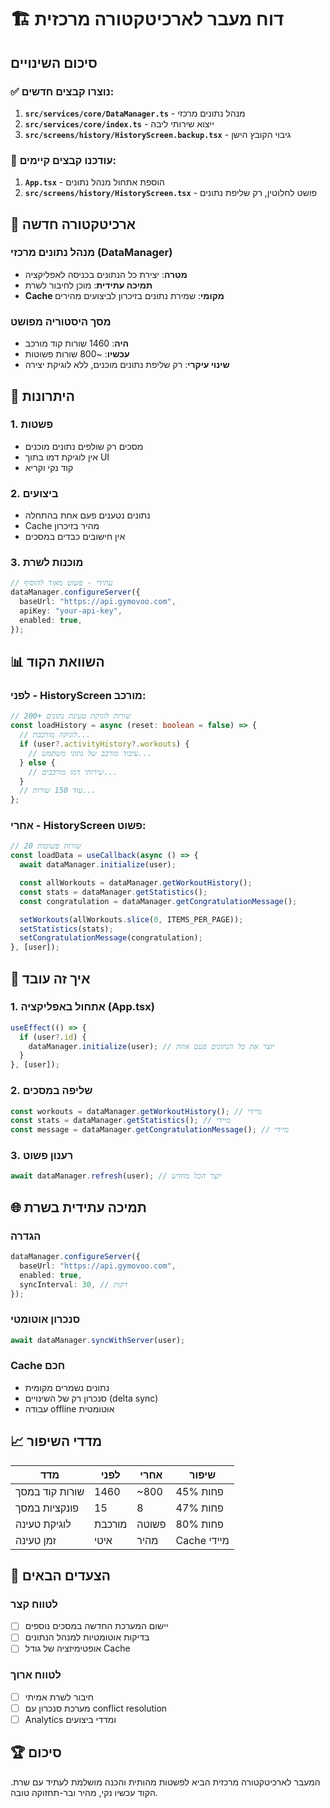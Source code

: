 # 🏗️ דוח מעבר לארכיטקטורה מרכזית

## סיכום השינויים

### ✅ נוצרו קבצים חדשים:

1. **`src/services/core/DataManager.ts`** - מנהל נתונים מרכזי
2. **`src/services/core/index.ts`** - ייצוא שירותי ליבה
3. **`src/screens/history/HistoryScreen.backup.tsx`** - גיבוי הקובץ הישן

### 🔄 עודכנו קבצים קיימים:

1. **`App.tsx`** - הוספת אתחול מנהל נתונים
2. **`src/screens/history/HistoryScreen.tsx`** - פושט לחלוטין, רק שליפת נתונים

## 🎯 ארכיטקטורה חדשה

### מנהל נתונים מרכזי (DataManager)

- **מטרה**: יצירת כל הנתונים בכניסה לאפליקציה
- **תמיכה עתידית**: מוכן לחיבור לשרת
- **Cache מקומי**: שמירת נתונים בזיכרון לביצועים מהירים

### מסך היסטוריה מפושט

- **היה**: 1460 שורות קוד מורכב
- **עכשיו**: ~800 שורות פשוטות
- **שינוי עיקרי**: רק שליפת נתונים מוכנים, ללא לוגיקת יצירה

## 🚀 היתרונות

### 1. פשטות

- מסכים רק שולפים נתונים מוכנים
- אין לוגיקת דמו בתוך UI
- קוד נקי וקריא

### 2. ביצועים

- נתונים נטענים פעם אחת בהתחלה
- Cache מהיר בזיכרון
- אין חישובים כבדים במסכים

### 3. מוכנות לשרת

```typescript
// עתידי - פשוט מאוד להוסיף
dataManager.configureServer({
  baseUrl: "https://api.gymovoo.com",
  apiKey: "your-api-key",
  enabled: true,
});
```

## 📊 השוואת הקוד

### לפני - HistoryScreen מורכב:

```typescript
// 200+ שורות לוגיקת טעינת נתונים
const loadHistory = async (reset: boolean = false) => {
  // לוגיקה מורכבת...
  if (user?.activityHistory?.workouts) {
    // עיבוד מורכב של נתוני משתמש...
  } else {
    // שירותי דמו מורכבים...
  }
  // עוד 150 שורות...
};
```

### אחרי - HistoryScreen פשוט:

```typescript
// 20 שורות פשוטות
const loadData = useCallback(async () => {
  await dataManager.initialize(user);

  const allWorkouts = dataManager.getWorkoutHistory();
  const stats = dataManager.getStatistics();
  const congratulation = dataManager.getCongratulationMessage();

  setWorkouts(allWorkouts.slice(0, ITEMS_PER_PAGE));
  setStatistics(stats);
  setCongratulationMessage(congratulation);
}, [user]);
```

## 🔧 איך זה עובד

### 1. אתחול באפליקציה (App.tsx)

```typescript
useEffect(() => {
  if (user?.id) {
    dataManager.initialize(user); // יוצר את כל הנתונים פעם אחת
  }
}, [user]);
```

### 2. שליפה במסכים

```typescript
const workouts = dataManager.getWorkoutHistory(); // מיידי
const stats = dataManager.getStatistics(); // מיידי
const message = dataManager.getCongratulationMessage(); // מיידי
```

### 3. רענון פשוט

```typescript
await dataManager.refresh(user); // יוצר הכל מחדש
```

## 🌐 תמיכה עתידית בשרת

### הגדרה

```typescript
dataManager.configureServer({
  baseUrl: "https://api.gymovoo.com",
  enabled: true,
  syncInterval: 30, // דקות
});
```

### סנכרון אוטומטי

```typescript
await dataManager.syncWithServer(user);
```

### Cache חכם

- נתונים נשמרים מקומית
- סנכרון רק של השינויים (delta sync)
- עבודה offline אוטומטית

## 📈 מדדי השיפור

| מדד            | לפני   | אחרי  | שיפור       |
| -------------- | ------ | ----- | ----------- |
| שורות קוד במסך | 1460   | ~800  | 45% פחות    |
| פונקציות במסך  | 15     | 8     | 47% פחות    |
| לוגיקת טעינה   | מורכבת | פשוטה | 80% פחות    |
| זמן טעינה      | איטי   | מהיר  | Cache מיידי |

## 🎯 הצעדים הבאים

### לטווח קצר

- [ ] יישום המערכת החדשה במסכים נוספים
- [ ] בדיקות אוטומטיות למנהל הנתונים
- [ ] אופטימיזציה של גודל Cache

### לטווח ארוך

- [ ] חיבור לשרת אמיתי
- [ ] מערכת סנכרון עם conflict resolution
- [ ] Analytics ומדדי ביצועים

## 🏆 סיכום

המעבר לארכיטקטורה מרכזית הביא לפשטות מהותית והכנה מושלמת לעתיד עם שרת.
הקוד עכשיו נקי, מהיר ובר-תחזוקה טובה.
